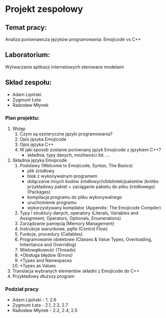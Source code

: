 
# Projekt zespołowy

## Temat pracy: 
Analiza porównawcza języków programowania: Emojicode vs C++

## Laboratorium: 
Wytwarzanie aplikacji internetowych sterowane modelami

## Skład zespołu: 

* Adam Lipiński
* Zygmunt Łata
* Radosław Młynek

### Plan projektu: 

1. Wstęp
    1. Czym są ezoteryczne języki programowania?
    2. Opis języka Emojicode
    3. Opis języka C++
    4. W jaki sposób zostanie porównany język Emojicode z językiem C++?
        * składnia, typy danych, możliwości itd. ...
2. Składnia języka Emojicode
    1. Podstawy (Welcome to Emojicode, Syntax, The Basics)
        * plik źródłowy
        * blok z wykonywalnym programem
        * dołączanie innych kodów źródłowych/bibliotek/pakietów (krótko przykładowy pakiet + zaciąganie pakietu do pliku źródłowego) (Packages)
        * kompilacja programu do pliku wykonywalnego
        * uruchomienie programu
        * wykorzystywany kompilator (Appendix: The Emojicode Compiler)
    2. Typy i struktury danych, operatory (Literals, Variables and Assignment, Operators, Optionals, Enumerations)
    3. Zarządzanie pamięcią (Memory Management)
    4. Instrukcje warunkowe, pętle (Control Flow)
    5. Funkcje, procedury (Callables)
    6. Programowanie obiektowe (Classes & Value Types, Overloading, Inheritance and Overriding)
    7. Wielowątkowość (Threads)
    8. *Obsługa błędów (Errors)
    9. *Types and Namespaces
    10. *Types as Values
3. Translacja wybranych elementów składni z Emojicode do C++
4. Przykładowy dłuższy program

### Podział pracy

* Adam Lipiński - 1, 2.6
* Zygmunt Łata - 2.1, 2.3, 2.7
* Radosław Młynek - 2.2, 2.4, 2.5
